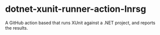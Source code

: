 # dotnet-xunit-runner-action-lnrsg
A GitHub action based that runs XUnit against a .NET project, and reports the results.
